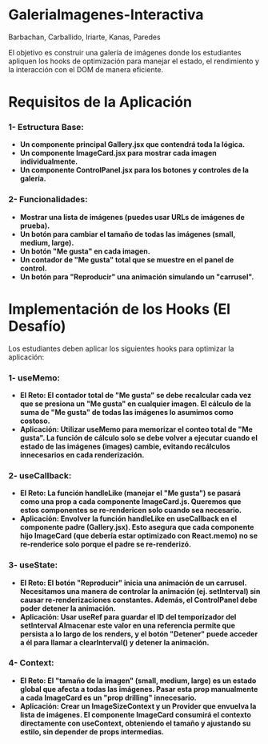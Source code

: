 # GaleriaImagenes-Interactiva
Barbachan, Carballido, Iriarte, Kanas, Paredes

El objetivo es construir una galería de imágenes donde los estudiantes apliquen los hooks de optimización para manejar el estado, el rendimiento y la interacción con el DOM de manera eficiente.

# Requisitos de la Aplicación

### 1- Estructura Base:
- **Un componente principal Gallery.jsx que contendrá toda la lógica.**
- **Un componente ImageCard.jsx para mostrar cada imagen individualmente.**
- **Un componente ControlPanel.jsx para los botones y controles de la galería.**

### 2- Funcionalidades:
- **Mostrar una lista de imágenes (puedes usar URLs de imágenes de prueba).**
- **Un botón para cambiar el tamaño de todas las imágenes (small, medium, large).**
- **Un botón "Me gusta" en cada imagen.**
- **Un contador de "Me gusta" total que se muestre en el panel de control.**
- **Un botón para "Reproducir" una animación simulando un "carrusel".**

# Implementación de los Hooks (El Desafío)

Los estudiantes deben aplicar los siguientes hooks para optimizar la aplicación:

### 1- useMemo:
- **El Reto: El contador total de "Me gusta" se debe recalcular cada vez que se presiona un "Me gusta" en cualquier imagen. El cálculo de la suma de "Me gusta" de todas las imágenes lo asumimos como costoso.**
- **Aplicación: Utilizar useMemo para memorizar el conteo total de "Me gusta". La función de cálculo solo se debe volver a ejecutar cuando el estado de las imágenes (images) cambie, evitando recálculos innecesarios en cada renderización.**

### 2- useCallback:
- **El Reto: La función handleLike (manejar el "Me gusta") se pasará como una prop a cada componente ImageCard.js. Queremos que estos componentes se re-rendericen solo cuando sea necesario.**
- **Aplicación: Envolver la función handleLike en useCallback en el componente padre (Gallery.jsx). Esto asegura que cada componente hijo ImageCard (que debería estar optimizado con React.memo) no se re-renderice solo porque el padre se re-renderizó.**

### 3- useState:
- **El Reto: El botón "Reproducir" inicia una animación de un carrusel. Necesitamos una manera de controlar la animación (ej. setInterval) sin causar re-renderizaciones constantes. Además, el ControlPanel debe poder detener la animación.**
- **Aplicación: Usar useRef para guardar el ID del temporizador del setInterval Almacenar este valor en una referencia permite que persista a lo largo de los renders, y el botón "Detener" puede acceder a él para llamar a clearInterval() y detener la animación.**

### 4- Context:
- **El Reto: El "tamaño de la imagen" (small, medium, large) es un estado global que afecta a todas las imágenes. Pasar esta prop manualmente a cada ImageCard es un "prop drilling" innecesario.**
- **Aplicación: Crear un ImageSizeContext y un Provider que envuelva la lista de imágenes. El componente ImageCard consumirá el contexto directamente con useContext, obteniendo el tamaño y ajustando su estilo, sin depender de props intermedias.**


